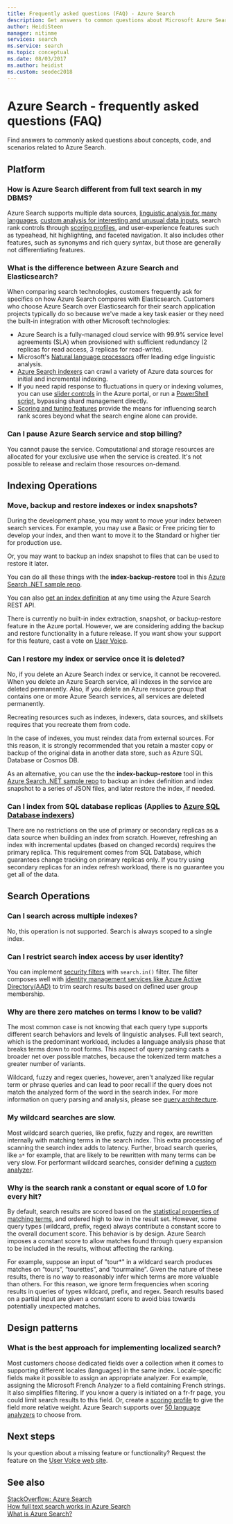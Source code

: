 ```yaml
---
title: Frequently asked questions (FAQ) - Azure Search
description: Get answers to common questions about Microsoft Azure Search Service, a cloud hosted search service on Microsoft Azure.
author: HeidiSteen
manager: nitinme
services: search
ms.service: search
ms.topic: conceptual
ms.date: 08/03/2017
ms.author: heidist
ms.custom: seodec2018
---
```


# Azure Search - frequently asked questions (FAQ)

 Find answers to commonly asked questions about concepts, code, and scenarios related to Azure Search.

## Platform

### How is Azure Search different from full text search in my DBMS?

Azure Search supports multiple data sources, [linguistic analysis for many languages](https://docs.microsoft.com/rest/api/searchservice/language-support), [custom analysis for interesting and unusual data inputs](https://docs.microsoft.com/rest/api/searchservice/custom-analyzers-in-azure-search), search rank controls through [scoring profiles](https://docs.microsoft.com/rest/api/searchservice/add-scoring-profiles-to-a-search-index), and user-experience features such as typeahead, hit highlighting, and faceted navigation. It also includes other features, such as synonyms and rich query syntax, but those are generally not differentiating features.

### What is the difference between Azure Search and Elasticsearch?

When comparing search technologies, customers frequently ask for specifics on how Azure Search compares with Elasticsearch. Customers who choose Azure Search over Elasticsearch for their search application projects typically do so because we've made a key task easier or they need the built-in integration with other Microsoft technologies:

+ Azure Search is a fully-managed cloud service with 99.9% service level agreements (SLA) when provisioned with sufficient redundancy (2 replicas for read access, 3 replicas for read-write).
+ Microsoft's [Natural language processors](https://docs.microsoft.com/rest/api/searchservice/language-support) offer leading edge linguistic analysis.  
+ [Azure Search indexers](search-indexer-overview.md) can crawl a variety of Azure data sources for initial and incremental indexing.
+ If you need rapid response to fluctuations in query or indexing volumes, you can use [slider controls](search-manage.md#scale-up-or-down) in the Azure portal, or run a [PowerShell script](search-manage-powershell.md), bypassing shard management directly.  
+ [Scoring and tuning features](https://docs.microsoft.com/rest/api/searchservice/add-scoring-profiles-to-a-search-index) provide the means for influencing search rank scores beyond what the search engine alone can provide.

### Can I pause Azure Search service and stop billing?

You cannot pause the service. Computational and storage resources are allocated for your exclusive use when the service is created. It's not possible to release and reclaim those resources on-demand.

## Indexing Operations

### Move, backup and restore indexes or index snapshots?

During the development phase, you may want to move your index between search services. For example, you may use a Basic or Free pricing tier to develop your index, and then want to move it to the Standard or higher tier for production use. 

Or, you may want to backup an index snapshot to files that can be used to restore it later. 

You can do all these things with the **index-backup-restore** tool in this [Azure Search .NET sample repo](https://github.com/Azure-Samples/azure-search-dotnet-samples). 

You can also [get an index definition](https://docs.microsoft.com/rest/api/searchservice/get-index) at any time using the Azure Search REST API.

There is currently no built-in index extraction, snapshot, or backup-restore feature in the Azure portal. However, we are considering adding the backup and restore functionality in a future release. If you want show your support for this feature, cast a vote on [User Voice](https://feedback.azure.com/forums/263029-azure-search/suggestions/8021610-backup-snapshot-of-index).

### Can I restore my index or service once it is deleted?

No, if you delete an Azure Search index or service, it cannot be recovered. When you delete an Azure Search service, all indexes in the service are deleted permanently. Also, if you delete an Azure resource group that contains one or more Azure Search services, all services are deleted permanently.  

Recreating resources such as indexes, indexers, data sources, and skillsets requires that you recreate them from code. 

In the case of indexes, you must reindex data from external sources. For this reason, it is strongly recommended that you retain a master copy or backup of the original data in another data store, such as Azure SQL Database or Cosmos DB.

As an alternative, you can use the the **index-backup-restore** tool in this [Azure Search .NET sample repo](https://github.com/Azure-Samples/azure-search-dotnet-samples) to backup an index definition and index snapshot to a series of JSON files, and later restore the index, if needed.  

### Can I index from SQL database replicas (Applies to [Azure SQL Database indexers](https://docs.microsoft.com/azure/search/search-howto-connecting-azure-sql-database-to-azure-search-using-indexers))

There are no restrictions on the use of primary or secondary replicas as a data source when building an index from scratch. However, refreshing an index with incremental updates (based on changed records) requires the primary replica. This requirement comes from SQL Database, which guarantees change tracking on primary replicas only. If you try using secondary replicas for an index refresh workload, there is no guarantee you get all of the data.

## Search Operations

### Can I search across multiple indexes?

No, this operation is not supported. Search is always scoped to a single index.

### Can I restrict search index access by user identity?

You can implement [security filters](https://docs.microsoft.com/azure/search/search-security-trimming-for-azure-search) with `search.in()` filter. The filter composes well with [identity management services like Azure Active Directory(AAD)](https://docs.microsoft.com/azure/search/search-security-trimming-for-azure-search-with-aad) to trim search results based on defined user group membership.

### Why are there zero matches on terms I know to be valid?

The most common case is not knowing that each query type supports different search behaviors and levels of linguistic analyses. Full text search, which is the predominant workload, includes a language analysis phase that breaks terms down to root forms. This aspect of query parsing casts a broader net over possible matches, because the tokenized term matches a greater number of variants.

Wildcard, fuzzy and regex queries, however, aren't analyzed like regular term or phrase queries and can lead to poor recall if the query does not match the analyzed form of the word in the search index. For more information on query parsing and analysis, please see [query architecture](https://docs.microsoft.com/azure/search/search-lucene-query-architecture).

### My wildcard searches are slow.

Most wildcard search queries, like prefix, fuzzy and regex, are rewritten internally with matching terms in the search index. This extra processing of scanning the search index adds to latency. Further, broad search queries, like `a*` for example, that are likely to be rewritten with many terms can be very slow. For performant wildcard searches, consider defining a [custom analyzer](https://docs.microsoft.com/rest/api/searchservice/custom-analyzers-in-azure-search).

### Why is the search rank a constant or equal score of 1.0 for every hit?

By default, search results are scored based on the [statistical properties of matching terms](search-lucene-query-architecture.md#stage-4-scoring), and ordered high to low in the result set. However, some query types (wildcard, prefix, regex) always contribute a constant score to the overall document score. This behavior is by design. Azure Search imposes a constant score to allow matches found through query expansion to be included in the results, without affecting the ranking.

For example, suppose an input of "tour*" in a wildcard search produces matches on “tours”, “tourettes”, and “tourmaline”. Given the nature of these results, there is no way to reasonably infer which terms are more valuable than others. For this reason, we ignore term frequencies when scoring results in queries of types wildcard, prefix, and regex. Search results based on a partial input are given a constant score to avoid bias towards potentially unexpected matches.

## Design patterns

### What is the best approach for implementing localized search?

Most customers choose dedicated fields over a collection when it comes to supporting different locales (languages) in the same index. Locale-specific fields make it possible to assign an appropriate analyzer. For example, assigning the Microsoft French Analyzer to a field  containing French strings. It also simplifies filtering. If you know a query is initiated on a fr-fr page, you could limit search results to this field. Or, create a [scoring profile](https://docs.microsoft.com/rest/api/searchservice/add-scoring-profiles-to-a-search-index) to give the field more relative weight. Azure Search supports over [50 language analyzers](https://docs.microsoft.com/azure/search/search-language-support) to choose from.

## Next steps

Is your question about a missing feature or functionality? Request the feature on the [User Voice web site](https://feedback.azure.com/forums/263029-azure-search).

## See also

 [StackOverflow: Azure Search](https://stackoverflow.com/questions/tagged/azure-search)   
 [How full text search works in Azure Search](search-lucene-query-architecture.md)  
 [What is Azure Search?](search-what-is-azure-search.md)
